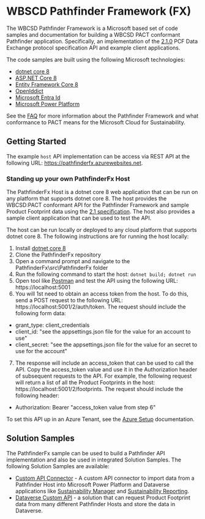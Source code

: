 # WBSCD Pathfinder Framework (FX)

The WBCSD Pathfinder Framework is a Microsoft based set of code samples and documentation for building a WBCSD PACT conformant Pathfinder application. Specifically, an implementation of the [2.1.0](https://wbcsd.github.io/tr/2023/data-exchange-protocol-20231207/) PCF Data Exchange protocol specification API and example client applications.

The code samples are built using the following Microsoft technologies:

- [dotnet core 8](https://dotnet.microsoft.com/download/dotnet/8.0)
- [ASP.NET Core 8](https://docs.microsoft.com/en-us/aspnet/core/?view=aspnetcore-8.0)
- [Entity Framework Core 8](https://docs.microsoft.com/en-us/ef/core/)
- [OpenIddict](https://documentation.openiddict.com)
- [Microsoft Entra Id](https://www.microsoft.com/en-us/security/business/microsoft-entra)
- [Microsoft Power Platform](https://powerplatform.microsoft.com/en-us/)

See the [FAQ](./docs/faq.md) for more information about the Pathfinder Framework and what conformance to PACT means for the Microsoft Cloud for Sustainability.

## Getting Started

The example `host` API implementation can be access via REST API at the following URL: https://pathfinderfx.azurewebsites.net.

### Standing up your own PathfinderFx Host

The PathfinderFx Host is a dotnet core 8 web application that can be run on any platform that supports dotnet core 8. The host provides the WBCSD:PACT conformant API for the Pathfinder Framework and sample Product Footprint data using the [2.1 specification](https://wbcsd.github.io/data-exchange-protocol/v2/). The host also provides a sample client application that can be used to test the API.

The host can be run locally or deployed to any cloud platform that supports dotnet core 8. The following instructions are for running the host locally:

1. Install [dotnet core 8](https://dotnet.microsoft.com/download/dotnet/8.0)
2. Clone the PathfinderFx repository
3. Open a command prompt and navigate to the PathfinderFx\src\PathfinderFx folder
4. Run the following command to start the host: `dotnet build; dotnet run`
5. Open tool like [Postman](https://www.postman.com/) and test the API using the following URL: https://localhost:5001
6. You will 1st need to obtain an access token from the host. To do this, send a POST request to the following URL: https://localhost:5001/2/auth/token. The request should include the following form data:
 - grant_type: client_credentials
 - client_id: "see the appsettings.json file for the value for an account to use"
 - client_secret: "see the appsettings.json file for the value for an secret to use for the account"
7. The response will include an access_token that can be used to call the API. Copy the access_token value and use it in the Authorization header of subsequent requests to the API. For example, the following request will return a list of all the Product Footprints in the host: https://localhost:5001/2/footprints. The request should include the following header:
 - Authorization: Bearer "access_token value from step 6" 

To set this API up in an Azure Tenant, see the [Azure Setup](./docs/azure-setup.md) documentation.

## Solution Samples

The PathfinderFx sample can be used to build a Pathfinder API implementation and also be used in integrated Solution Samples. The following Solution Samples are available:

- [Custom API Connector]() - A custom API connector to import data from a Pathfinder Host into Microsoft Power Platform and Dataverse applications like [Sustainability Manager](https://appsource.microsoft.com/en-us/product/dynamics-365/mscrm.6b0b9b9e-2b1e-4e9f-9d9c-2b9e8c4d8c6a?tab=Overview) and [Sustainability Reporting](https://appsource.microsoft.com/en-us/product/dynamics-365/mscrm.6b0b9b9e-2b1e-4e9f-9d9c-2b9e8c4d8c6a?tab=Overview).
- [Dataverse Custom API](https://learn.microsoft.com/en-us/power-apps/developer/data-platform/custom-api) - a solution that can request Product Footprint data from many different Pathfinder Hosts and store the data in Dataverse.